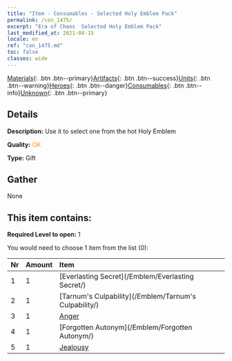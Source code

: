 ```yaml
---
title: "Item - Consumables - Selected Holy Emblem Pack"
permalink: /con_1475/
excerpt: "Era of Chaos  Selected Holy Emblem Pack"
last_modified_at: 2021-04-15
locale: en
ref: "con_1475.md"
toc: false
classes: wide
---
```

 [Materials](/Items/){: .btn .btn--primary}[Artifacts](/Items/Artifacts/){: .btn .btn--success}[Units](/Items/Units/){: .btn .btn--warning}[Heroes](/Items/Heroes/){: .btn .btn--danger}[Consumables](/Items/Consumables/){: .btn .btn--info}[Unknown](/Items/Unknown/){: .btn .btn--primary}

## Details
 **Description:** Use it to select one from the hot Holy Emblem

 **Quality:** <span style="color: #FF8C00">OK</span>

 **Type:** Gift

## Gather

  None

## This item contains:

 **Required Level to open:** 1

 You would need to choose 1 item from the list (0):

  | Nr | Amount |     Item    |
  |:---|:-------|:------------|
  | 1 | 1 | [Everlasting Secret](/Emblem/Everlasting Secret/) |  | 
  | 2 | 1 | [Tarnum's Culpability](/Emblem/Tarnum's Culpability/) |  | 
  | 3 | 1 | [Anger](/Emblem/Anger/) |  | 
  | 4 | 1 | [Forgotten Autonym](/Emblem/Forgotten Autonym/) |  | 
  | 5 | 1 | [Jealousy](/Emblem/Jealousy/) |  | 
